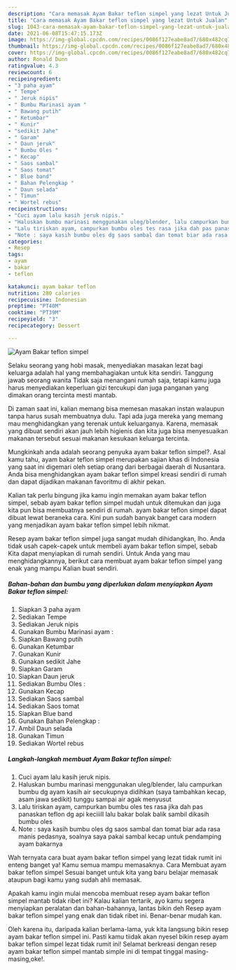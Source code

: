 ```yaml
---
description: "Cara memasak Ayam Bakar teflon simpel yang lezat Untuk Jualan"
title: "Cara memasak Ayam Bakar teflon simpel yang lezat Untuk Jualan"
slug: 1043-cara-memasak-ayam-bakar-teflon-simpel-yang-lezat-untuk-jualan
date: 2021-06-08T15:47:15.173Z
image: https://img-global.cpcdn.com/recipes/0086f127eabe8ad7/680x482cq70/ayam-bakar-teflon-simpel-foto-resep-utama.jpg
thumbnail: https://img-global.cpcdn.com/recipes/0086f127eabe8ad7/680x482cq70/ayam-bakar-teflon-simpel-foto-resep-utama.jpg
cover: https://img-global.cpcdn.com/recipes/0086f127eabe8ad7/680x482cq70/ayam-bakar-teflon-simpel-foto-resep-utama.jpg
author: Ronald Dunn
ratingvalue: 4.3
reviewcount: 6
recipeingredient:
- "3 paha ayam"
- " Tempe"
- " Jeruk nipis"
- " Bumbu Marinasi ayam "
- " Bawang putih"
- " Ketumbar"
- " Kunir"
- "sedikit Jahe"
- " Garam"
- " Daun jeruk"
- " Bumbu Oles "
- " Kecap"
- " Saos sambal"
- " Saos tomat"
- " Blue band"
- " Bahan Pelengkap "
- " Daun selada"
- " Timun"
- " Wortel rebus"
recipeinstructions:
- "Cuci ayam lalu kasih jeruk nipis."
- "Haluskan bumbu marinasi menggunakan uleg/blender, lalu campurkan bumbu dg ayam kasih air secukupnya didihkan (saya tambahkan kecap, asam jawa sedikit) tunggu sampai air agak menyusut"
- "Lalu tiriskan ayam, campurkan bumbu oles tes rasa jika dah pas panaskan teflon dg api keciiill lalu bakar bolak balik sambil dikasih bumbu oles"
- "Note : saya kasih bumbu oles dg saos sambal dan tomat biar ada rasa manis pedasnya, soalnya saya pakai sambal kecap untuk pendamping ayam bakarnya"
categories:
- Resep
tags:
- ayam
- bakar
- teflon

katakunci: ayam bakar teflon 
nutrition: 280 calories
recipecuisine: Indonesian
preptime: "PT40M"
cooktime: "PT39M"
recipeyield: "3"
recipecategory: Dessert

---
```



![Ayam Bakar teflon simpel](https://img-global.cpcdn.com/recipes/0086f127eabe8ad7/680x482cq70/ayam-bakar-teflon-simpel-foto-resep-utama.jpg)

Selaku seorang yang hobi masak, menyediakan masakan lezat bagi keluarga adalah hal yang membahagiakan untuk kita sendiri. Tanggung jawab seorang  wanita Tidak saja menangani rumah saja, tetapi kamu juga harus menyediakan keperluan gizi tercukupi dan juga panganan yang dimakan orang tercinta mesti mantab.

Di zaman  saat ini, kalian memang bisa memesan masakan instan walaupun tanpa harus susah membuatnya dulu. Tapi ada juga mereka yang memang mau menghidangkan yang terenak untuk keluarganya. Karena, memasak yang dibuat sendiri akan jauh lebih higienis dan kita juga bisa menyesuaikan makanan tersebut sesuai makanan kesukaan keluarga tercinta. 



Mungkinkah anda adalah seorang penyuka ayam bakar teflon simpel?. Asal kamu tahu, ayam bakar teflon simpel merupakan sajian khas di Indonesia yang saat ini digemari oleh setiap orang dari berbagai daerah di Nusantara. Anda bisa menghidangkan ayam bakar teflon simpel kreasi sendiri di rumah dan dapat dijadikan makanan favoritmu di akhir pekan.

Kalian tak perlu bingung jika kamu ingin memakan ayam bakar teflon simpel, sebab ayam bakar teflon simpel mudah untuk ditemukan dan juga kita pun bisa membuatnya sendiri di rumah. ayam bakar teflon simpel dapat dibuat lewat beraneka cara. Kini pun sudah banyak banget cara modern yang menjadikan ayam bakar teflon simpel lebih nikmat.

Resep ayam bakar teflon simpel juga sangat mudah dihidangkan, lho. Anda tidak usah capek-capek untuk membeli ayam bakar teflon simpel, sebab Kita dapat menyiapkan di rumah sendiri. Untuk Anda yang mau menghidangkannya, berikut cara membuat ayam bakar teflon simpel yang enak yang mampu Kalian buat sendiri.

<!--inarticleads1-->

##### Bahan-bahan dan bumbu yang diperlukan dalam menyiapkan Ayam Bakar teflon simpel:

1. Siapkan 3 paha ayam
1. Sediakan  Tempe
1. Sediakan  Jeruk nipis
1. Gunakan  Bumbu Marinasi ayam :
1. Siapkan  Bawang putih
1. Gunakan  Ketumbar
1. Gunakan  Kunir
1. Gunakan sedikit Jahe
1. Siapkan  Garam
1. Siapkan  Daun jeruk
1. Sediakan  Bumbu Oles :
1. Gunakan  Kecap
1. Sediakan  Saos sambal
1. Sediakan  Saos tomat
1. Siapkan  Blue band
1. Gunakan  Bahan Pelengkap :
1. Ambil  Daun selada
1. Gunakan  Timun
1. Sediakan  Wortel rebus




<!--inarticleads2-->

##### Langkah-langkah membuat Ayam Bakar teflon simpel:

1. Cuci ayam lalu kasih jeruk nipis.
1. Haluskan bumbu marinasi menggunakan uleg/blender, lalu campurkan bumbu dg ayam kasih air secukupnya didihkan (saya tambahkan kecap, asam jawa sedikit) tunggu sampai air agak menyusut
1. Lalu tiriskan ayam, campurkan bumbu oles tes rasa jika dah pas panaskan teflon dg api keciiill lalu bakar bolak balik sambil dikasih bumbu oles
1. Note : saya kasih bumbu oles dg saos sambal dan tomat biar ada rasa manis pedasnya, soalnya saya pakai sambal kecap untuk pendamping ayam bakarnya




Wah ternyata cara buat ayam bakar teflon simpel yang lezat tidak rumit ini enteng banget ya! Kamu semua mampu memasaknya. Cara Membuat ayam bakar teflon simpel Sesuai banget untuk kita yang baru belajar memasak ataupun bagi kamu yang sudah ahli memasak.

Apakah kamu ingin mulai mencoba membuat resep ayam bakar teflon simpel mantab tidak ribet ini? Kalau kalian tertarik, ayo kamu segera menyiapkan peralatan dan bahan-bahannya, lantas bikin deh Resep ayam bakar teflon simpel yang enak dan tidak ribet ini. Benar-benar mudah kan. 

Oleh karena itu, daripada kalian berlama-lama, yuk kita langsung bikin resep ayam bakar teflon simpel ini. Pasti kamu tiidak akan nyesel bikin resep ayam bakar teflon simpel lezat tidak rumit ini! Selamat berkreasi dengan resep ayam bakar teflon simpel mantab simple ini di tempat tinggal masing-masing,oke!.

